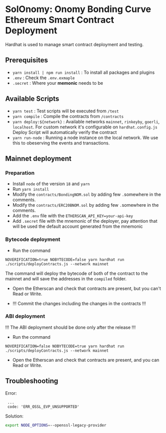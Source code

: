 # SolOnomy: Onomy Bonding Curve Ethereum Smart Contract Deployment

Hardhat is used to manage smart contract deployment and testing.

## Prerequisites
- `yarn install | npm run install` : To install all packages and plugins  
- `.env` : Check the `.env.exmaple`
- `.secret` : Where your **memonic** needs to be

## Available Scripts
- `yarn test` : Test scripts will be executed from `/test`
- `yarn compile` : Compile the contracts from `/contracts`
- `yarn deploy:${network}` : Available networks `mainnet`, `rinkeyby`, `goerli`, `localhost`. For custom network it's configurable on `hardhat.config.js`  Deploy Script will automatically verify the contract
- `yarn run-node` : Running a node instance on the local network. We use this to obeserving the events and transactions.

## Mainnet deployment
### Preparation

* Install `node` of the version `18` and `yarn`
* Run `yarn install`
* Modify the `contracts/BondingNOM.sol` by adding few `.`somewhere in the comments.
* Modify the `contracts/ERC20BNOM.sol` by adding few `.`somewhere in the comments.
* Add the `.env` file with the `ETHERSCAN_API_KEY=your-api-key`
* Add `.secret` file with the mnemonic of the deployer, pay attention that will be used the default account generated from the mnemonic

### Bytecode deployment

* Run the command 
```
NOVERIFICATION=true NOBYTECODE=false yarn hardhat run ./scripts/deployContracts.js --network mainnet
```

The command will deploy the bytecode of both of the contract to the mainnet and will save the addresses in the `compiled`
folder. 

* Open the Etherscan and check that contracts are present, but you can't Read or Write.

* !!! Commit the changes including the changes in the contracts !!!

### ABI deployment

!!! The ABI deployment should be done only after the release !!!

* Run the command
```
NOVERIFICATION=false NOBYTECODE=true yarn hardhat run ./scripts/deployContracts.js --network mainnet
```

* Open the Etherscan and check that contracts are present, and you can Read or Write.

## Troubleshooting 

Error:
```
 ...
 code: 'ERR_OSSL_EVP_UNSUPPORTED'
```

Solution:
```bash
export NODE_OPTIONS=--openssl-legacy-provider
```


